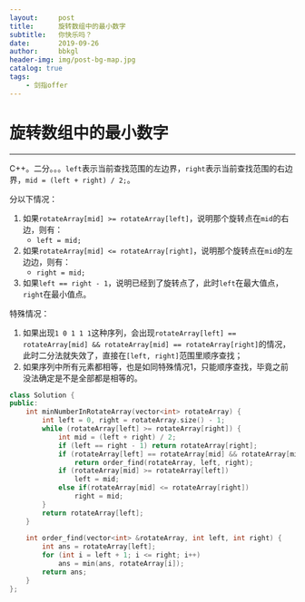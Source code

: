 ```yaml
---
layout:     post
title:      旋转数组中的最小数字
subtitle:   你快乐吗？
date:       2019-09-26
author:     bbkgl
header-img: img/post-bg-map.jpg
catalog: true
tags:
    - 剑指offer
---
```


# 旋转数组中的最小数字

---

C++。二分。。。`left`表示当前查找范围的左边界，`right`表示当前查找范围的右边界，`mid = (left + right) / 2;`。

分以下情况：

1. 如果`rotateArray[mid] >= rotateArray[left]`，说明那个旋转点在`mid`的右边，则有：
    - `left = mid;`
2. 如果`rotateArray[mid] <= rotateArray[right]`，说明那个旋转点在`mid`的左边边，则有：
    - `right = mid;`
3. 如果`left == right - 1`，说明已经到了旋转点了，此时`left`在最大值点，`right`在最小值点。

特殊情况：

1. 如果出现`1 0 1 1 1`这种序列，会出现`rotateArray[left] == rotateArray[mid] && rotateArray[mid] == rotateArray[right]`的情况，此时二分法就失效了，直接在`[left, right]`范围里顺序查找；
2. 如果序列中所有元素都相等，也是如同特殊情况1，只能顺序查找，毕竟之前没法确定是不是全部都是相等的。

```cpp
class Solution {
public:
    int minNumberInRotateArray(vector<int> rotateArray) {
        int left = 0, right = rotateArray.size() - 1;
        while (rotateArray[left] >= rotateArray[right]) {
            int mid = (left + right) / 2;
            if (left == right - 1) return rotateArray[right];
            if (rotateArray[left] == rotateArray[mid] && rotateArray[mid] == rotateArray[right])
                return order_find(rotateArray, left, right);
            if (rotateArray[mid] >= rotateArray[left]) 
                left = mid;
            else if(rotateArray[mid] <= rotateArray[right])
                right = mid;
        }
        return rotateArray[left];
    }
    
    int order_find(vector<int> &rotateArray, int left, int right) {
        int ans = rotateArray[left];
        for (int i = left + 1; i <= right; i++) 
            ans = min(ans, rotateArray[i]);
        return ans;
    }
};
```






